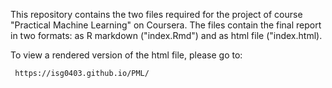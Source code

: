 This repository contains the two files required for the project of course "Practical Machine Learning" on Coursera. The files contain the final report in two formats: as R markdown ("index.Rmd") and as html file ("index.html).

To view a rendered version of the html file, please go to:

     https://isg0403.github.io/PML/
